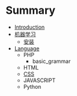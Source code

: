# Summary

* [Introduction](README.md)
* [机器学习](machine-learing.md)
  * [安装](machine-learing/install.md)
* [Language](language.md)
  * PHP
    * basic\_grammar
  * HTML
  * [CSS](css.md)
  * JAVASCRIPT
  * Python


